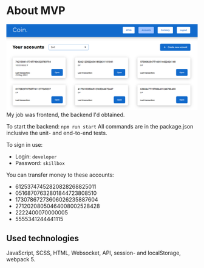 # About MVP
![](https://github.com/anoetzel/mvp/raw/main/coin.bmp)
My job was frontend, the backend I'd obtained.

To start the backend: `npm run start`
All commands are in the package.json inclusive the unit- and end-to-end tests.

To sign in use:
* Login: `developer`
* Password: `skillbox`

You can transfer money to these accounts:
- 61253747452820828268825011
- 05168707632801844723808510
- 17307867273606026235887604
- 27120208050464008002528428
- 2222400070000005
- 5555341244441115

## Used technologies
JavaScript, SCSS, HTML, Websocket, API, session- and localStorage, webpack 5.



